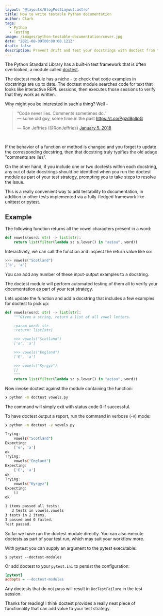 ```yaml
---
layout: "@layouts/BlogPostLayout.astro"
title: How to write testable Python documentation
author: Clark
tags:
  - Python
  - Testing
image: /images/python-testable-documentation/cover.jpg
date: "2021-08-09T00:00:00.121Z"
draft: false
description: Prevent drift and test your docstrings with doctest from the Python Standard Library
---
```


The Python Standard Library has a built-in test framework that is often overlooked, a module called [doctest](https://docs.python.org/3/library/doctest.html).

The doctest module has a niche - to check that code examples in docstrings are up to date. The doctest module searches code for text that looks like interactive REPL sessions, then executes those sessions to verify that they work as written.

Why might you be interested in such a thing? Well -

<blockquote class="twitter-tweet"><p lang="en" dir="ltr">“Code never lies. Comments sometimes do.”<br>— some old guy, some time in the past <a href="https://t.co/Pgzd8plIpG">https://t.co/Pgzd8plIpG</a></p>&mdash; Ron Jeffries (@RonJeffries) <a href="https://twitter.com/RonJeffries/status/949400218092687361?ref_src=twsrc%5Etfw">January 5, 2018</a></blockquote> <script async src="https://platform.twitter.com/widgets.js" charset="utf-8"></script>

<br />

If the behavior of a function or method is changed and you forget to update the corresponding docstring, then that docstring truly typifies the old adage "comments are lies".

On the other hand, if you include one or two doctests within each docstring, any out of date docstrings should be identified when you run the doctest module as part of your test strategy, prompting you to take steps to resolve the issue.

This is a really convenient way to add testability to documentation, in addition to other tests implemented via a fully-fledged framework like unittest or pytest.

## Example

The following function returns all the vowel characters present in a word:

```python
def vowels(word: str) -> list[str]:
    return list(filter(lambda s: s.lower() in "aeiou", word))
```

Interactively, we can call the function and inspect the return value like so:

```python
>>> vowels("Scotland")
['o', 'a']
```

You can add any number of these input-output examples to a docstring.

The doctest module will perform automated testing of them all to verify your documentation as part of your test strategy.

Lets update the function and add a docstring that includes a few examples for doctest to pick up:

```python
def vowels(word: str) -> list[str]:
    """Given a string, return a list of all vowel letters.

    :param word: str
    :return: list[str]

    >>> vowels("Scotland")
    ['o', 'a']

    >>> vowels("England")
    ['E', 'a']

    >>> vowels("Kyrgyz")
    []
    """
    return list(filter(lambda s: s.lower() in "aeiou", word))
```

Now invoke doctest against the module containing the function:

```bash
❯ python -m doctest vowels.py
```

The command will simply exit with status code 0 if successful.

To have doctest output a report, run the command in verbose (-v) mode:

```bash
❯ python -m doctest -v vowels.py

Trying:
    vowels("Scotland")
Expecting:
    ['o', 'a']
ok
Trying:
    vowels("England")
Expecting:
    ['E', 'a']
ok
Trying:
    vowels("Kyrgyz")
Expecting:
    []
ok

1 items passed all tests:
   3 tests in vowels.vowels
3 tests in 2 items.
3 passed and 0 failed.
Test passed.
```

So far we have run the doctest module directly. You can also execute doctests as part of your test run, which may suit your workflow more.

With pytest you can supply an argument to the pytest executable:

    $ pytest --doctest-modules

Or add doctest to your `pytest.ini` to persist the configuration:

```ini
[pytest]
addopts = --doctest-modules
```

Any doctests that do not pass will result in `DocTestFailure` in the test session.

Thanks for reading! I think doctest provides a really neat piece of functionality that can add value to your test strategy.
